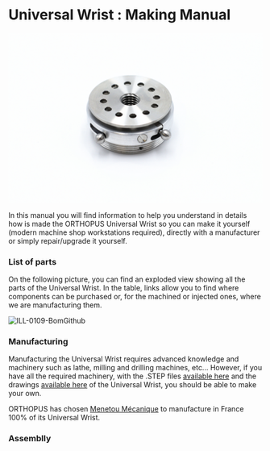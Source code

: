 # Universal Wrist : Making Manual

![UniversalWrist_ORTHOPUS](../../assets/UniversalWrist_ORTHOPUS.JPG)

In this manual you will find information to help you understand in details how is made the ORTHOPUS Universal Wrist so you can make it yourself (modern machine shop workstations required), directly with a manufacturer or simply repair/upgrade it yourself.

### **List of parts**

On the following picture, you can find an exploded view showing all the parts of the Universal Wrist. In the table, links allow you to find where components can be purchased or, for the machined or injected ones, where we are manufacturing them.

![ILL-0109-BomGithub](../assets/ILL-0109-BomGithub.png)

### **Manufacturing**

Manufacturing the Universal Wrist requires advanced knowledge and machinery such as lathe, milling and drilling machines, etc... However, if you have all the required machinery, with the .STEP files [available here](https://github.com/orthopus/01-wrist/blob/main/src/Wrist/WRIST-210122.step) and the drawings [available here](https://github.com/orthopus/01-wrist/blob/main/src/Wrist/DRW-0109-1xxx-Wrist_Drawing_B.pdf) of the Universal Wrist, you should be able to make your own.

ORTHOPUS has chosen [Menetou Mécanique](https://www.menetoumecanique.com/) to manufacture in France 100% of its Universal Wrist.

### **Assemblly**

